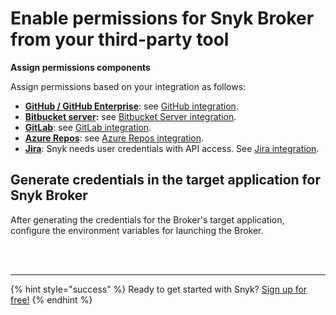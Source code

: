# Enable permissions for Snyk Broker from your third-party tool

**Assign permissions components**

Assign permissions based on your integration as follows:

* [**GitHub / GitHub Enterprise**](https://github.com/settings/tokens): see [GitHub integration](https://snyk.gitbook.io/user-docs/integrations/git-repository-scm-integrations/github-integration).
* [**Bitbucket server**](https://confluence.atlassian.com/bitbucket/grant-repository-access-to-users-and-groups-221449716.html)**:** see [Bitbucket Server integration](https://support.snyk.io/hc/en-us/articles/360004002218-Bitbucket-Server-integration). 
* [**GitLab**](https://docs.gitlab.com/ee/user/profile/personal_access_tokens.html): see [GitLab integration](https://snyk.gitbook.io/user-docs/integrations/git-repository-scm-integrations/gitlab-integration).
* [**Azure Repos**](https://docs.microsoft.com/en-us/azure/devops/repos/): see [Azure Repos integration](https://snyk.gitbook.io/user-docs/integrations/git-repository-scm-integrations/azure-repos-integration).
* [**Jira**](https://confluence.atlassian.com/cloud/api-tokens-938839638.html): Snyk needs user credentials with API access. See [Jira integration](https://snyk.gitbook.io/user-docs/integrations/untitled-3/jira). 

## Generate credentials in the target application for Snyk Broker

After generating the credentials for the Broker's target application, configure the environment variables for launching the Broker.

 
<br><br><hr>

{% hint style="success" %}
Ready to get started with Snyk? [Sign up for free!](https://snyk.io/login?cta=sign-up&loc=footer&page=support_docs_page)
{% endhint %}